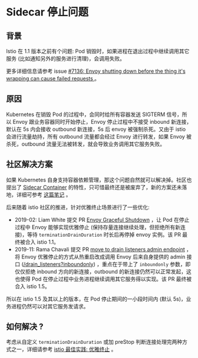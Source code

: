 # Sidecar 停止问题

## 背景

Istio 在 1.1 版本之前有个问题: Pod 销毁时，如果进程在退出过程中继续调用其它服务 (比如通知另外的服务进行清理)，会调用失败。

更多详细信息请参考 issue [#7136: Envoy shutting down before the thing it's wrapping can cause failed requests ](https://github.com/istio/istio/issues/7136) 。

## 原因

Kubernetes 在销毁 Pod 的过程中，会同时给所有容器发送 SIGTERM 信号，所以 Envoy 跟业务容器同时开始停止，Envoy 停止过程中不接受 inbound 新连接，默认在 5s 内会接收 outbound 新连接，5s 后 envoy 被强制杀死。又由于 istio 会进行流量劫持，所有 outbound 流量都会经过 Envoy 进行转发，如果 Envoy 被杀死，outbound 流量无法被转发，就会导致业务调用其它服务失败。

## 社区解决方案

如果 Kubernetes 自身支持容器依赖管理，那这个问题自然就可以解决掉。社区也提出了 [Sidecar Container](https://github.com/kubernetes/enhancements/issues/753) 的特性，只可惜最终还是被废弃了，新的方案还未落地，详细可参考 [这篇笔记](https://imroc.cc/k8s/kep/sidecar-containers.html) 。

后来随着 istio 社区的推进，针对优雅终止场景进行了一些优化:

* 2019-02: Liam White 提交 PR [Envoy Graceful Shutdown](https://github.com/istio/istio/pull/11485) ，让 Pod 在停止过程中 Envoy 能够实现优雅停止 (保持存量连接继续处理，但拒绝所有新连接)，等待 `terminationDrainDuration` 时长后再停掉 envoy 实例。该 PR 最终被合入 istio 1.1。
* 2019-11: Rama Chavali 提交 PR [move to drain listeners admin endpoint](https://github.com/istio/istio/pull/18581) ，将 Envoy 优雅停止的方式从热重启改成调用 Envoy 后来自身提供的 admin 接口 ([/drain_listeners?inboundonly](https://www.envoyproxy.io/docs/envoy/latest/operations/admin#post--drain_listeners?inboundonly)) ，重点在于带上了 `inboundonly` 参数，即仅仅拒绝 inbound 方向的新连接，outbound 的新连接仍然可以正常发起，这也使得 Pod 在停止过程中业务进程继续调用其它服务得以实现。该 PR 最终被合入 istio 1.5。

所以在 istio 1.5 及其以上的版本，在 Pod 停止期间的一小段时间内 (默认 5s)，业务进程仍然可以对其它服务发请求。

## 如何解决 ?

考虑从自定义 `terminationDrainDuration` 或加 preStop 判断连接处理完两种方式之一，详细请参考 [istio 最佳实践: 优雅终止](../best-practices/graceful-shutdown.md) 。